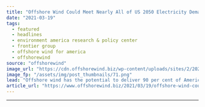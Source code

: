 ```yaml
---
title: "Offshore Wind Could Meet Nearly All of US 2050 Electricity Demand – Report"
date: "2021-03-19"
tags: 
  - featured
  - headlines
  - environment america research & policy center
  - frontier group
  - offshore wind for america
  - offshorewind
source: "offshorewind"
image_url: "https://cdn.offshorewind.biz/wp-content/uploads/sites/2/2021/03/19092011/Offshore-Wind-Could-Meet-Nearly-All-of-US-2050-Electricity-Demand.png"
image_fp: "/assets/img/post_thumbnails/71.png"
lead: "Offshore wind has the potential to deliver 90 per cent of America&#8217;s projected 2050"
article_url: "https://www.offshorewind.biz/2021/03/19/offshore-wind-could-meet-nearly-all-of-us-2050-electricity-demand-report/"
---
```


---
